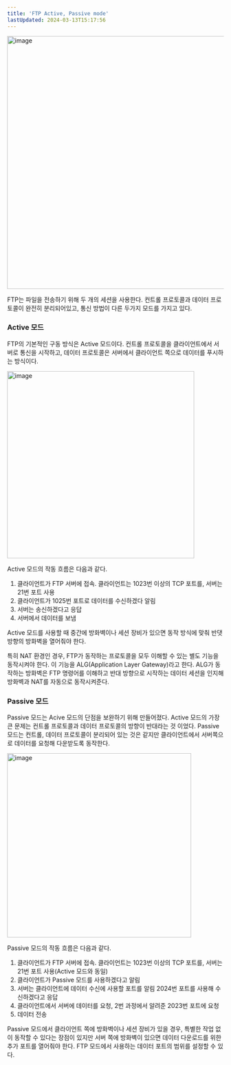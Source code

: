 ```yaml
---
title: 'FTP Active, Passive mode'
lastUpdated: 2024-03-13T15:17:56
---
```


<img width="588" alt="image" src="https://github.com/rlaisqls/TIL/assets/81006587/01d6ac8e-6944-4a9e-8bd1-8637104ccb43">

FTP는 파일을 전송하기 위해 두 개의 세션을 사용한다. 컨트롤 프로토콜과 데이터 프로토콜이 완전히 분리되어있고, 통신 방법이 다른 두가지 모드를 가지고 있다.

### Active 모드

FTP의 기본적인 구동 방식은 Active 모드이다. 컨트롤 프로토콜을 클라이언트에서 서버로 통신을 시작하고, 데이터 프로토콜은 서버에서 클라이언트 쪽으로 데이터를 푸시하는 방식이다.

<img width="435" alt="image" src="https://github.com/rlaisqls/TIL/assets/81006587/6cb9c09d-bb15-4a67-9c84-3c8ee96d32e9">

Active 모드의 작동 흐름은 다음과 같다.

1. 클라이언트가 FTP 서버에 접속. 클라이언트는 1023번 이상의 TCP 포트를, 서버는 21번 포트 사용
2. 클라이언트가 1025번 포트로 데이터를 수신하겠다 알림
3. 서버는 송신하겠다고 응답
4. 서버에서 데이터를 보냄

Active 모드를 사용할 때 중간에 방화벽이나 세션 장비가 있으면 동작 방식에 맞춰 반댓방향의 방화벽을 열어줘야 한다.

특히 NAT 환경인 경우, FTP가 동작하는 프로토콜을 모두 이해할 수 있는 별도 기능을 동작시켜야 한다. 이 기능을 ALG(Application Layer Gateway)라고 한다. ALG가 동작하는 방화벽은 FTP 명령어를 이해하고 반대 방향으로 시작하는 데이터 세션을 인지해 방화벽과 NAT를 자동으로 동작시켜준다.

### Passive 모드

Passive 모드는 Acive 모드의 단점을 보완하기 위해 만들어졌다. Active 모드의 가장 큰 문제는 컨트롤 프로토콜과 데이터 프로토콜의 방향이 반대라는 것 이었다. Passive 모드는 컨트롤, 데이터 프로토콜이 분리되어 있는 것은 같지만 클라이언트에서 서버쪽으로 데이터를 요청해 다운받도록 동작한다.

<img width="428" alt="image" src="https://github.com/rlaisqls/TIL/assets/81006587/b2e6d0b2-c06a-4b07-8883-648a9e13fd8d">

Passive 모드의 작동 흐름은 다음과 같다.

1. 클라이언트가 FTP 서버에 접속. 클라이언트는 1023번 이상의 TCP 포트를, 서버는 21번 포트 사용(Active 모드와 동일)
2. 클라이언트가 Passive 모드를 사용하겠다고 알림
3. 서버는 클라이언트에 데이터 수신에 사용할 포트를 알림 2024번 포트를 사용해 수신하겠다고 응답
4. 클라이언트에서 서버에 데이터를 요청, 2번 과정에서 알려준 2023번 포트에 요청
5. 데이터 전송

Passive 모드에서 클라이언트 쪽에 방화벽이나 세션 장비가 있을 경우, 특별한 작업 없이 동작할 수 있다는 장점이 있지만 서버 쪽에 방화벽이 있으면 데이터 다운로드를 위한 추가 포트를 열어줘야 한다. FTP 모드에서 사용하는 데이터 포트의 범위를 설정할 수 있다.